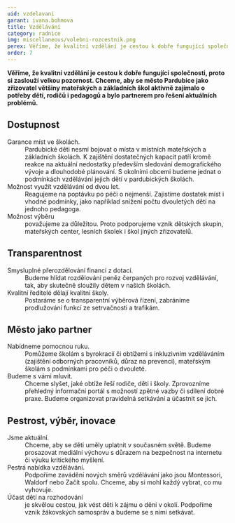 ```yaml
---
uid: vzdelavani
garant: ivana.bohmova
title: Vzdělávání
category: radnice
img: miscellaneous/volebni-rozcestnik.png
perex: Věříme, že kvalitní vzdělání je cestou k dobře fungující společnosti, proto si zaslouží velkou pozornost.
order: 7
---
```


**Věříme, že kvalitní vzdělání je cestou k dobře fungující společnosti, proto si zaslouží velkou pozornost. Chceme, aby se město Pardubice jako zřizovatel většiny mateřských a základních škol aktivně zajímalo o potřeby dětí, rodičů i pedagogů a bylo partnerem pro řešení aktuálních problémů.**

## Dostupnost

<dl class="c-program-key-point-list">
    <dt>Garance míst ve školách.</dt>
    <dd>Pardubické děti nesmí bojovat o místa v místních mateřských a základních školách. K zajištění dostatečných kapacit patří kromě reakce na aktuální nedostatky především sledování demografického vývoje a dlouhodobé plánování. S okolními obcemi budeme jednat o podmínkách vzdělávání jejich dětí v pardubických školách.</dd>
    <dt>Možnost využít vzdělávání od dvou let.</dt>
    <dd>Reagujeme na poptávku po péči o nejmenší. Zajistíme dostatek míst i vhodné podmínky, jako například snížení počtu dvouletých dětí na jednoho pedagoga.</dd>
    <dt>Možnost výběru</dt>
    <dd>považujeme za důležitou. Proto podporujeme vznik dětských skupin, mateřských center, lesních školek i škol jiných zřizovatelů.</dd>
    <!-- <dt>Bezpečná cesta do školy</dt>
    <dd>TODO</dd> -->
</dl>

## Transparentnost

<dl class="c-program-key-point-list">
    <dt>Smysluplné přerozdělování financí z dotací.</dt>
    <dd>Budeme hlídat rozdělování peněz čerpaných pro rozvoj vzdělávání, tak, aby skutečně sloužily dětem v našich školách.</dd>
    <dt>Kvalitní ředitelé dělají kvalitní školy.</dt>
    <dd>Postaráme se o transparentní výběrová řízení, zabráníme prodlužování funkcí ze setrvačnosti a trafikám. </dd>
</dl>

## Město jako partner

<dl class="c-program-key-point-list">
    <dt>Nabídneme pomocnou ruku.</dt>
    <dd>Pomůžeme školám s byrokracií či obtížemi s inkluzivním vzděláváním (zajištění odborných pracovníků, důraz na prevenci), mateřským školám s podmínkami pro péči o dvouleté.</dd>
    <dt>Budeme s vámi mluvit.</dt>
    <dd>Chceme slyšet, jaké obtíže řeší rodiče, děti i školy. Zprovozníme přehledný informační portál s možností zpětné vazby či sdílení dobré praxe. Budeme organizovat pravidelná setkávání a účastnit se jich.</dd>
</dl>

## Pestrost, výběr, inovace

<dl class="c-program-key-point-list">
    <dt>Jsme aktuální.</dt>
    <dd>Chceme, aby se děti uměly uplatnit v současném světě. Budeme prosazovat mediální výchovu s důrazem na bezpečnost na internetu či výuku kritického myšlení.</dd>
    <dt>Pestrá nabídka vzdělávání.</dt>
    <dd>Podpoříme zavádění nových směrů vzdělávání jako jsou Montessori, Waldorf nebo Začít spolu. Chceme, aby si mohl každý vybrat, co mu vyhovuje.</dd>
    <dt>Účast dětí na rozhodování</dt>
    <dd>je skvělou cestou, jak vést děti k zájmu o dění v okolí. Podpoříme vznik žákovských samospráv a budeme se s nimi setkávat.</dd>
</dl>
